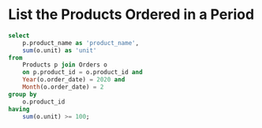 # List the Products Ordered in a Period

```sql
select
    p.product_name as 'product_name',
    sum(o.unit) as 'unit'
from
    Products p join Orders o
    on p.product_id = o.product_id and
    Year(o.order_date) = 2020 and
    Month(o.order_date) = 2
group by
    o.product_id
having
    sum(o.unit) >= 100;
```
